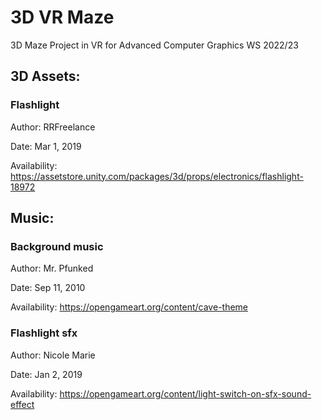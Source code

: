 <h1>3D VR Maze</h1>
3D Maze Project in VR for Advanced Computer Graphics WS 2022/23

<h2>3D Assets:</h2>

<h3>Flashlight</h3>

Author: RRFreelance

Date: Mar 1, 2019

Availability: https://assetstore.unity.com/packages/3d/props/electronics/flashlight-18972

<h2>Music:</h2>

<h3>Background music</h3>

Author: Mr. Pfunked

Date: Sep 11, 2010

Availability: https://opengameart.org/content/cave-theme

<h3>Flashlight sfx</h3>

Author: Nicole Marie

Date: Jan 2, 2019

Availability: https://opengameart.org/content/light-switch-on-sfx-sound-effect


